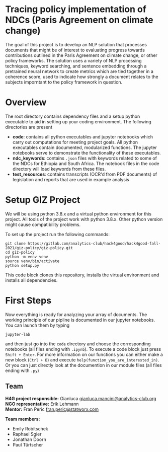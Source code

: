 # Tracing policy implementation of NDCs (Paris Agreement on climate change)
The goal of this project is to develop an NLP solution that processes documents that might be of interest to evaluating progress towards contributions outlined in the Paris Agreement on climate change, or other policy frameworks. The solution uses a variety of NLP processing techniques, keyword searching, and sentence embedding through a pretrained neural network to create metrics which are tied together in a coherence score, used to indicate how strongly a document relates to the subjects imporntant to the policy framework in question.

# Overview
The root directory contains dependency files and a setup python executable to aid in setting up your coding environment. The following directories are present

- __code__: contains all python executables and jupyter notebooks which carry out computations for meeting project goals. All python executables contain documented, modularized functions. The jupyter notebooks serve to demonstrate the functionality of these executables.
- __ndc_keywords__: contains `.json` files with keywords related to some of the NDCs for Ethiopia and South Africa. The notebook files in the code directory will load keywords from these files. 
- __test_resources__: contains transcripts (OCR'd from PDF documents) of legislation and reports that are used in example analysis

# Setup GIZ Project

We will be using python 3.8.x and a virtual python environment for this project.
All tools of the project work with python 3.8.x. Other python version might cause compatibility problems.

To set up the project run the following commands:
```
git clone https://gitlab.com/analytics-club/hack4good/hack4good-fall-2021/giz-policy/giz-policy.git
cd giz-policy
python -m venv venv
source venv/bin/activate
python setup.py
```
This code block clones this repository, installs the virtual environment and installs all dependencies.

# First Steps

Now everything is ready for analyzing your array of documents. The working principle of our pipline is documented in our jupyter notebooks.
You can launch them by typing
```
jupyter-lab
```
and then just go into the `code` directory and choose the corresponding notebooks (all files ending with `.ipynb`).
To execute a code block just press `Shift + Enter`. For more information on our functions you can either make a new block (`Ctrl + B`) and execute `help(function_you_are_interested_in)`. Or you can just directly look at the documention in our module files (all files ending with `.py`)


## Team

**H4G project responsible:** Gianluca gianluca.mancini@analytics-club.org  
**NGO representative:** Erik Lehmann  
**Mentor:** Fran Peric fran.peric@statworx.com  
  
**Team members:**
- Emily Robitschek
- Raphael Sgier
- Jonathan Doorn
- Paul Türtscher

